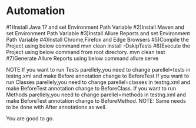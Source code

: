 # Automation


#1)Install Java 17 and set Environment Path Variable
#2)Install Maven and set Environment Path Variable
#3)Install Allure Reports and set Environment Path Variable
#4)Install Chrome,Firefox and Edge Browsers
#5)Compile the Project using below command
mvn clean install -DskipTests
#6)Execute the Project using below command from root directory.
mvn clean test
#7)Generate Allure Reports using below command
allure serve

NOTE:If you want to run Tests parellely,you need to change parellel=tests in testng.xml and make Before annotation change to BeforeTest
If you want to run Classes parellely,you need to change parellel=classes in testng.xml and make BeforeTest annotation change to BeforeClass.
If you want to run Methods parellely,you need to change parellel=methods in testng.xml and make BeforeTest annotation change to BeforeMethod.
NOTE: Same needs to be done with After annotations as well.


You are good to go.